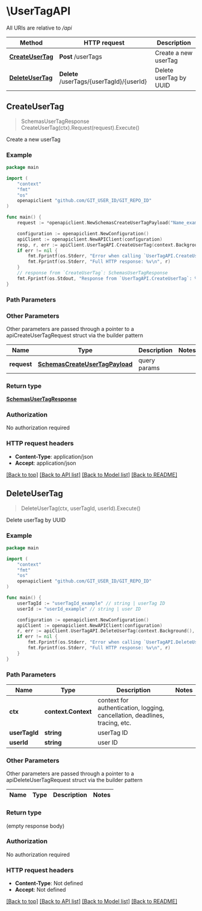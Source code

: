 # \UserTagAPI

All URIs are relative to */api*

Method | HTTP request | Description
------------- | ------------- | -------------
[**CreateUserTag**](UserTagAPI.md#CreateUserTag) | **Post** /userTags | Create a new userTag
[**DeleteUserTag**](UserTagAPI.md#DeleteUserTag) | **Delete** /userTags/{userTagId}/{userId} | Delete userTag by UUID



## CreateUserTag

> SchemasUserTagResponse CreateUserTag(ctx).Request(request).Execute()

Create a new userTag

### Example

```go
package main

import (
	"context"
	"fmt"
	"os"
	openapiclient "github.com/GIT_USER_ID/GIT_REPO_ID"
)

func main() {
	request := *openapiclient.NewSchemasCreateUserTagPayload("Name_example", "OwnerUuid_example") // SchemasCreateUserTagPayload | query params

	configuration := openapiclient.NewConfiguration()
	apiClient := openapiclient.NewAPIClient(configuration)
	resp, r, err := apiClient.UserTagAPI.CreateUserTag(context.Background()).Request(request).Execute()
	if err != nil {
		fmt.Fprintf(os.Stderr, "Error when calling `UserTagAPI.CreateUserTag``: %v\n", err)
		fmt.Fprintf(os.Stderr, "Full HTTP response: %v\n", r)
	}
	// response from `CreateUserTag`: SchemasUserTagResponse
	fmt.Fprintf(os.Stdout, "Response from `UserTagAPI.CreateUserTag`: %v\n", resp)
}
```

### Path Parameters



### Other Parameters

Other parameters are passed through a pointer to a apiCreateUserTagRequest struct via the builder pattern


Name | Type | Description  | Notes
------------- | ------------- | ------------- | -------------
 **request** | [**SchemasCreateUserTagPayload**](SchemasCreateUserTagPayload.md) | query params | 

### Return type

[**SchemasUserTagResponse**](SchemasUserTagResponse.md)

### Authorization

No authorization required

### HTTP request headers

- **Content-Type**: application/json
- **Accept**: application/json

[[Back to top]](#) [[Back to API list]](../README.md#documentation-for-api-endpoints)
[[Back to Model list]](../README.md#documentation-for-models)
[[Back to README]](../README.md)


## DeleteUserTag

> DeleteUserTag(ctx, userTagId, userId).Execute()

Delete userTag by UUID

### Example

```go
package main

import (
	"context"
	"fmt"
	"os"
	openapiclient "github.com/GIT_USER_ID/GIT_REPO_ID"
)

func main() {
	userTagId := "userTagId_example" // string | userTag ID
	userId := "userId_example" // string | user ID

	configuration := openapiclient.NewConfiguration()
	apiClient := openapiclient.NewAPIClient(configuration)
	r, err := apiClient.UserTagAPI.DeleteUserTag(context.Background(), userTagId, userId).Execute()
	if err != nil {
		fmt.Fprintf(os.Stderr, "Error when calling `UserTagAPI.DeleteUserTag``: %v\n", err)
		fmt.Fprintf(os.Stderr, "Full HTTP response: %v\n", r)
	}
}
```

### Path Parameters


Name | Type | Description  | Notes
------------- | ------------- | ------------- | -------------
**ctx** | **context.Context** | context for authentication, logging, cancellation, deadlines, tracing, etc.
**userTagId** | **string** | userTag ID | 
**userId** | **string** | user ID | 

### Other Parameters

Other parameters are passed through a pointer to a apiDeleteUserTagRequest struct via the builder pattern


Name | Type | Description  | Notes
------------- | ------------- | ------------- | -------------



### Return type

 (empty response body)

### Authorization

No authorization required

### HTTP request headers

- **Content-Type**: Not defined
- **Accept**: Not defined

[[Back to top]](#) [[Back to API list]](../README.md#documentation-for-api-endpoints)
[[Back to Model list]](../README.md#documentation-for-models)
[[Back to README]](../README.md)

